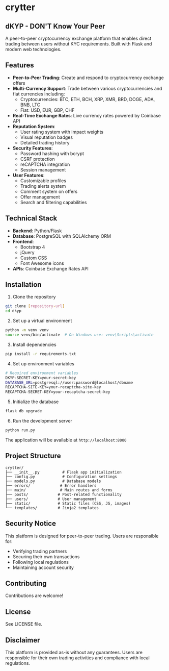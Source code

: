 # crytter 
## dKYP - DON'T Know Your Peer 

A peer-to-peer cryptocurrency exchange platform that enables direct trading between users without KYC requirements. Built with Flask and modern web technologies.

## Features

- **Peer-to-Peer Trading**: Create and respond to cryptocurrency exchange offers
- **Multi-Currency Support**: Trade between various cryptocurrencies and fiat currencies including:
  - Cryptocurrencies: BTC, ETH, BCH, XRP, XMR, BRD, DOGE, ADA, BNB, LTC
  - Fiat: USD, EUR, GBP, CHF
- **Real-Time Exchange Rates**: Live currency rates powered by Coinbase API
- **Reputation System**: 
  - User rating system with impact weights
  - Visual reputation badges
  - Detailed trading history
- **Security Features**:
  - Password hashing with bcrypt
  - CSRF protection
  - reCAPTCHA integration
  - Session management
- **User Features**:
  - Customizable profiles
  - Trading alerts system
  - Comment system on offers
  - Offer management
  - Search and filtering capabilities

## Technical Stack

- **Backend**: Python/Flask
- **Database**: PostgreSQL with SQLAlchemy ORM
- **Frontend**: 
  - Bootstrap 4
  - jQuery
  - Custom CSS
  - Font Awesome icons
- **APIs**: Coinbase Exchange Rates API

## Installation

1. Clone the repository
```bash
git clone [repository-url]
cd dkyp
```

2. Set up a virtual environment
```bash
python -m venv venv
source venv/bin/activate  # On Windows use: venv\Scripts\activate
```

3. Install dependencies
```bash
pip install -r requirements.txt
```

4. Set up environment variables
```bash
# Required environment variables
DKYP-SECRET-KEY=your-secret-key
DATABASE_URL=postgresql://user:password@localhost/dbname
RECAPTCHA-SITE-KEY=your-recaptcha-site-key
RECAPTCHA-SECRET-KEY=your-recaptcha-secret-key
```

5. Initialize the database
```bash
flask db upgrade
```

6. Run the development server
```bash
python run.py
```

The application will be available at `http://localhost:8000`

## Project Structure

```
crytter/
├── __init__.py          # Flask app initialization
├── config.py            # Configuration settings
├── models.py            # Database models
├── errors/             # Error handlers
├── main/               # Main routes and forms
├── posts/             # Post-related functionality
├── users/             # User management
├── static/            # Static files (CSS, JS, images)
└── templates/         # Jinja2 templates
```

## Security Notice

This platform is designed for peer-to-peer trading. Users are responsible for:
- Verifying trading partners
- Securing their own transactions
- Following local regulations
- Maintaining account security

## Contributing

Contributions are welcome!

## License

See LICENSE file.

## Disclaimer

This platform is provided as-is without any guarantees. Users are responsible for their own trading activities and compliance with local regulations.

